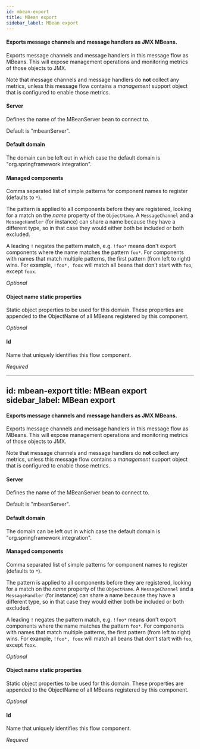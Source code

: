 ```yaml
---
id: mbean-export
title: MBean export
sidebar_label: MBean export
---
```

#### Exports message channels and message handlers as JMX MBeans.
Exports message channels and message handlers in this message flow as MBeans. This will expose management operations and monitoring metrics of those objects to JMX.

Note that message channels and message handlers do <b>not</b> collect any metrics, unless this message flow contains a <i>management</i> support object that is configured to enable those metrics.

#### Server
Defines the name of the MBeanServer bean to connect to.

Default is "mbeanServer".

#### Default domain
The domain can be left out in which case the default domain is "org.springframework.integration".

#### Managed components
Comma separated list of simple patterns for component names to register (defaults to <code>*</code>).

The pattern is applied to all components before they are registered, looking for a match on the <i>name</i> property of the <code>ObjectName</code>. A <code>MessageChannel</code> and a <code>MessageHandler</code> (for instance) can share a name because they have a different type, so in that case they would either both be included or both excluded.

A leading <code>!</code> negates the pattern match, e.g. <code>!foo*</code> means don't export components where the name matches the pattern <code>foo*</code>. For components with names that match multiple patterns, the first pattern (from left to right) wins. For example, <code>!foo*, foox</code> will match all beans that don’t start with <code>foo</code>, except <code>foox</code>.

<i>Optional</i>

#### Object name static properties
Static object properties to be used for this domain. These properties are appended to
 the ObjectName of all MBeans registered by this component.

<i>Optional</i>

#### Id
Name that uniquely identifies this flow component.

<i>Required</i>

---
id: mbean-export
title: MBean export
sidebar_label: MBean export
---
#### Exports message channels and message handlers as JMX MBeans.
Exports message channels and message handlers in this message flow as MBeans. This will expose management operations and monitoring metrics of those objects to JMX.

Note that message channels and message handlers do <b>not</b> collect any metrics, unless this message flow contains a <i>management</i> support object that is configured to enable those metrics.

#### Server
Defines the name of the MBeanServer bean to connect to.

Default is "mbeanServer".

#### Default domain
The domain can be left out in which case the default domain is "org.springframework.integration".

#### Managed components
Comma separated list of simple patterns for component names to register (defaults to <code>*</code>).

The pattern is applied to all components before they are registered, looking for a match on the <i>name</i> property of the <code>ObjectName</code>. A <code>MessageChannel</code> and a <code>MessageHandler</code> (for instance) can share a name because they have a different type, so in that case they would either both be included or both excluded.

A leading <code>!</code> negates the pattern match, e.g. <code>!foo*</code> means don't export components where the name matches the pattern <code>foo*</code>. For components with names that match multiple patterns, the first pattern (from left to right) wins. For example, <code>!foo*, foox</code> will match all beans that don’t start with <code>foo</code>, except <code>foox</code>.

<i>Optional</i>

#### Object name static properties
Static object properties to be used for this domain. These properties are appended to
 the ObjectName of all MBeans registered by this component.

<i>Optional</i>

#### Id
Name that uniquely identifies this flow component.

<i>Required</i>

